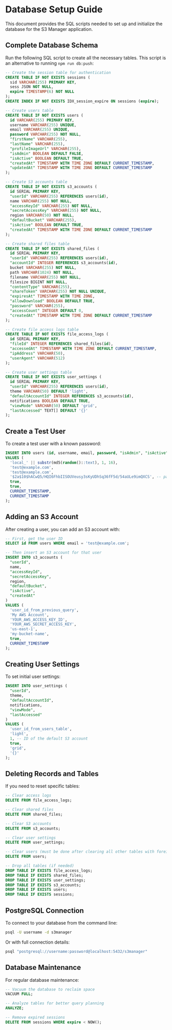 # Database Setup Guide

This document provides the SQL scripts needed to set up and initialize the database for the S3 Manager application.

## Complete Database Schema

Run the following SQL script to create all the necessary tables. This script is an alternative to running `npm run db:push`:

```sql
-- Create the session table for authentication
CREATE TABLE IF NOT EXISTS sessions (
  sid VARCHAR(255) PRIMARY KEY,
  sess JSON NOT NULL,
  expire TIMESTAMP(6) NOT NULL
);
CREATE INDEX IF NOT EXISTS IDX_session_expire ON sessions (expire);

-- Create users table
CREATE TABLE IF NOT EXISTS users (
  id VARCHAR(255) PRIMARY KEY,
  username VARCHAR(255) UNIQUE,
  email VARCHAR(255) UNIQUE,
  password VARCHAR(255) NOT NULL,
  "firstName" VARCHAR(255),
  "lastName" VARCHAR(255),
  "profileImageUrl" VARCHAR(255),
  "isAdmin" BOOLEAN DEFAULT FALSE,
  "isActive" BOOLEAN DEFAULT TRUE,
  "createdAt" TIMESTAMP WITH TIME ZONE DEFAULT CURRENT_TIMESTAMP,
  "updatedAt" TIMESTAMP WITH TIME ZONE DEFAULT CURRENT_TIMESTAMP
);

-- Create S3 accounts table
CREATE TABLE IF NOT EXISTS s3_accounts (
  id SERIAL PRIMARY KEY,
  "userId" VARCHAR(255) REFERENCES users(id),
  name VARCHAR(255) NOT NULL,
  "accessKeyId" VARCHAR(255) NOT NULL,
  "secretAccessKey" VARCHAR(255) NOT NULL,
  region VARCHAR(50) NOT NULL,
  "defaultBucket" VARCHAR(255),
  "isActive" BOOLEAN DEFAULT TRUE,
  "createdAt" TIMESTAMP WITH TIME ZONE DEFAULT CURRENT_TIMESTAMP
);

-- Create shared files table
CREATE TABLE IF NOT EXISTS shared_files (
  id SERIAL PRIMARY KEY,
  "userId" VARCHAR(255) REFERENCES users(id),
  "accountId" INTEGER REFERENCES s3_accounts(id),
  bucket VARCHAR(255) NOT NULL,
  path VARCHAR(1024) NOT NULL,
  filename VARCHAR(255) NOT NULL,
  filesize BIGINT NOT NULL,
  "contentType" VARCHAR(255),
  "shareToken" VARCHAR(255) NOT NULL UNIQUE,
  "expiresAt" TIMESTAMP WITH TIME ZONE,
  "allowDownload" BOOLEAN DEFAULT TRUE,
  "password" VARCHAR(255),
  "accessCount" INTEGER DEFAULT 0,
  "createdAt" TIMESTAMP WITH TIME ZONE DEFAULT CURRENT_TIMESTAMP
);

-- Create file access logs table
CREATE TABLE IF NOT EXISTS file_access_logs (
  id SERIAL PRIMARY KEY,
  "fileId" INTEGER REFERENCES shared_files(id),
  "accessedAt" TIMESTAMP WITH TIME ZONE DEFAULT CURRENT_TIMESTAMP,
  "ipAddress" VARCHAR(50),
  "userAgent" VARCHAR(512)
);

-- Create user settings table
CREATE TABLE IF NOT EXISTS user_settings (
  id SERIAL PRIMARY KEY,
  "userId" VARCHAR(255) REFERENCES users(id),
  theme VARCHAR(50) DEFAULT 'light',
  "defaultAccountId" INTEGER REFERENCES s3_accounts(id),
  notifications BOOLEAN DEFAULT TRUE,
  "viewMode" VARCHAR(50) DEFAULT 'grid',
  "lastAccessed" TEXT[] DEFAULT '{}'
);
```

## Create a Test User

To create a test user with a known password:

```sql
INSERT INTO users (id, username, email, password, "isAdmin", "isActive", "createdAt", "updatedAt")
VALUES (
  'local_' || substr(md5(random()::text), 1, 16),
  'test@example.com',
  'test@example.com',
  '$2a$10$hACwQ5/HQI6FhbIISOUVeusy3sKyUDhSq36fF5d/54aULe9imQXCS', -- password: 'password'
  true,
  true,
  CURRENT_TIMESTAMP,
  CURRENT_TIMESTAMP
);
```

## Adding an S3 Account

After creating a user, you can add an S3 account with:

```sql
-- First, get the user ID
SELECT id FROM users WHERE email = 'test@example.com';

-- Then insert an S3 account for that user
INSERT INTO s3_accounts (
  "userId", 
  name, 
  "accessKeyId", 
  "secretAccessKey", 
  region, 
  "defaultBucket", 
  "isActive", 
  "createdAt"
)
VALUES (
  'user_id_from_previous_query', 
  'My AWS Account', 
  'YOUR_AWS_ACCESS_KEY_ID', 
  'YOUR_AWS_SECRET_ACCESS_KEY', 
  'us-east-1', 
  'my-bucket-name', 
  true, 
  CURRENT_TIMESTAMP
);
```

## Creating User Settings

To set initial user settings:

```sql
INSERT INTO user_settings (
  "userId",
  theme,
  "defaultAccountId",
  notifications,
  "viewMode",
  "lastAccessed"
)
VALUES (
  'user_id_from_users_table',
  'light',
  1, -- ID of the default S3 account
  true,
  'grid',
  '{}'
);
```

## Deleting Records and Tables

If you need to reset specific tables:

```sql
-- Clear access logs
DELETE FROM file_access_logs;

-- Clear shared files
DELETE FROM shared_files;

-- Clear S3 accounts
DELETE FROM s3_accounts;

-- Clear user settings
DELETE FROM user_settings;

-- Clear users (must be done after clearing all other tables with foreign keys)
DELETE FROM users;

-- Drop all tables (if needed)
DROP TABLE IF EXISTS file_access_logs;
DROP TABLE IF EXISTS shared_files;
DROP TABLE IF EXISTS user_settings;
DROP TABLE IF EXISTS s3_accounts;
DROP TABLE IF EXISTS users;
DROP TABLE IF EXISTS sessions;
```

## PostgreSQL Connection

To connect to your database from the command line:

```bash
psql -U username -d s3manager
```

Or with full connection details:

```bash
psql "postgresql://username:password@localhost:5432/s3manager"
```

## Database Maintenance

For regular database maintenance:

```sql
-- Vacuum the database to reclaim space
VACUUM FULL;

-- Analyze tables for better query planning
ANALYZE;

-- Remove expired sessions
DELETE FROM sessions WHERE expire < NOW();
```